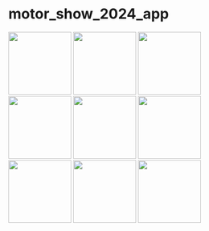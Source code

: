 # motor_show_2024_app
<img width="125px" src="https://github.com/Kronthrong03/Motor_Show_2024/assets/165864209/76bd488d-b96d-4131-a641-af0ec168f78e">
<img width="125px" src="https://github.com/Kronthrong03/Motor_Show_2024/assets/165864209/ce59f413-682e-4e51-9368-32864525050e">
<img width="125px" src="https://github.com/Kronthrong03/Motor_Show_2024/assets/165864209/6d6521bf-1d6c-4cb5-9437-7a178e3c6de9">
<img width="125px" src="https://github.com/Kronthrong03/Motor_Show_2024/assets/165864209/9d5b5174-bfe3-460e-8e6c-6e0238d58776">
<img width="125px" src="https://github.com/Kronthrong03/Motor_Show_2024/assets/165864209/7949ce28-71b0-4d43-860c-7c4e6e7f1dc7">
<img width="125px" src="https://github.com/Kronthrong03/Motor_Show_2024/assets/165864209/104a10dc-76fa-4055-92de-a01aa73a4fc0">
<img width="125px" src="https://github.com/Kronthrong03/Motor_Show_2024/assets/165864209/fac465bb-747a-4695-9070-8c17d451d309">
<img width="125px" src="https://github.com/Kronthrong03/Motor_Show_2024/assets/165864209/42605fe8-b746-4811-8868-d0c52a28ef38">
<img width="125px" src="https://github.com/Kronthrong03/Motor_Show_2024/assets/165864209/cd0f42fa-f895-4aaa-b89a-d602946b02a9">
